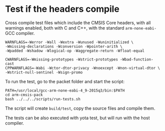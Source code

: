 # Test if the headers compile

Cross compile test files which include the CMSIS Core headers,
with all warnings enabled,
both with C and C++, with the standard `arm-none-eabi-` GCC compiler.

```
WARNFLAGS=-Werror -Wall -Wextra -Wunused -Wuninitialized \
-Wmissing-declarations -Wconversion -Wpointer-arith \
-Wpadded -Wshadow -Wlogical-op -Waggregate-return -Wfloat-equal

CWARNFLAGS=-Wmissing-prototypes -Wstrict-prototypes -Wbad-function-cast
CPPWARNFLAGS=-Wabi -Wctor-dtor-privacy -Wnoexcept -Wnon-virtual-dtor \
-Wstrict-null-sentinel -Wsign-promo
```

To run the test, go to the packet folder and start the script:

```
PATH=/usr/local/gcc-arm-none-eabi-4_9-2015q3/bin:$PATH
cd arm-cmsis-pack
bash ../../../scripts/run-tests.sh
```

The script will create `build/test`, copy the source files and compile them.

The tests can be also executed with yota test, but will run with the host compiler.


